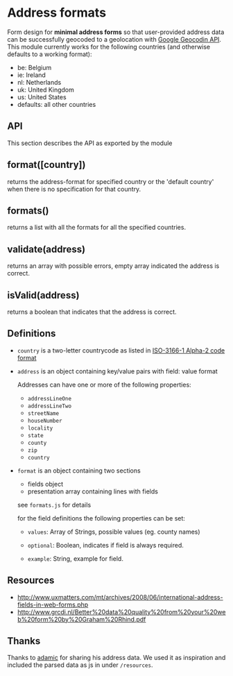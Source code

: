Address formats
================

Form design for **minimal address forms** so that user-provided address data can be successfully geocoded to a geolocation with [Google Geocodin API](https://developers.google.com/maps/documentation/geocoding/). This module currently works for the following countries (and otherwise defaults to a working format):

- be: Belgium
- ie: Ireland
- nl: Netherlands
- uk: United Kingdom
- us: United States
- defaults: all other countries

API
-----------------

This section describes the API as exported by the module

## format([country])

returns the address-format for specified country or the 'default country' when there is no specification for that country.

## formats()

returns a list with all the formats for all the specified countries.

## validate(address)

returns an array with possible errors, empty array indicated the address is correct.

## isValid(address)

returns a boolean that indicates that the address is correct.


Definitions
-----------------

- `country` is a two-letter countrycode as listed in [ISO-3166-1 Alpha-2 code format](http://en.wikipedia.org/wiki/ISO_3166-1_alpha-2#Officially_assigned_code_elements)

- `address` is an object containing key/value pairs with field: value format

	Addresses can have one or more of the following properties:

	- `addressLineOne`
	- `addressLineTwo`
	- `streetName`
	- `houseNumber`
	- `locality`
	- `state`
	- `county`
	- `zip`
	- `country`


- `format` is an object containing two sections

	- fields object
	- presentation array containing lines with fields

	see `formats.js` for details

	for the field definitions the following properties can be set:

	- `values`: Array of Strings, possible values (eg. county names)

	- `optional`: Boolean, indicates if field is always required.

	- `example`: String, example for field.

Resources
--------------------

- http://www.uxmatters.com/mt/archives/2008/06/international-address-fields-in-web-forms.php
- http://www.grcdi.nl/Better%20data%20quality%20from%20your%20web%20form%20by%20Graham%20Rhind.pdf


Thanks
--------------------

Thanks to [adamic](https://github.com/adamlc/address-format) for sharing his address data.
We used it as inspiration and included the parsed data as js in under `/resources`.

